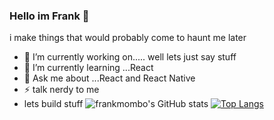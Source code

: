 ### Hello im Frank 👋


i make things that would probably come to haunt me later

- 🔭 I’m currently working on..... well lets just say stuff
- 🌱 I’m currently learning ...React 
- 💬 Ask me about ...React and React Native
- ⚡ talk nerdy to me 
- lets build stuff
![frankmombo's GitHub stats](https://github-readme-stats.vercel.app/api?username=frankmombo&show_icons=true&theme=tokyonight)
[![Top Langs](https://github-readme-stats.vercel.app/api/top-langs/?username=frankmombo&layout=compact)](https://github.com/anuraghazra/github-readme-stats)
